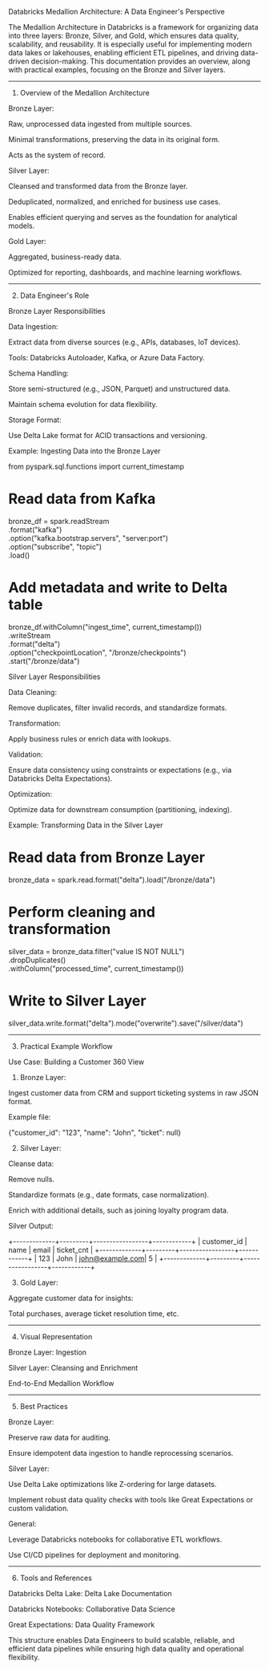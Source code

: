 Databricks Medallion Architecture: A Data Engineer's Perspective

The Medallion Architecture in Databricks is a framework for organizing data into three layers: Bronze, Silver, and Gold, which ensures data quality, scalability, and reusability. It is especially useful for implementing modern data lakes or lakehouses, enabling efficient ETL pipelines, and driving data-driven decision-making. This documentation provides an overview, along with practical examples, focusing on the Bronze and Silver layers.


---

1. Overview of the Medallion Architecture

Bronze Layer:

Raw, unprocessed data ingested from multiple sources.

Minimal transformations, preserving the data in its original form.

Acts as the system of record.


Silver Layer:

Cleansed and transformed data from the Bronze layer.

Deduplicated, normalized, and enriched for business use cases.

Enables efficient querying and serves as the foundation for analytical models.


Gold Layer:

Aggregated, business-ready data.

Optimized for reporting, dashboards, and machine learning workflows.




---

2. Data Engineer's Role

Bronze Layer Responsibilities

Data Ingestion:

Extract data from diverse sources (e.g., APIs, databases, IoT devices).

Tools: Databricks Autoloader, Kafka, or Azure Data Factory.


Schema Handling:

Store semi-structured (e.g., JSON, Parquet) and unstructured data.

Maintain schema evolution for data flexibility.


Storage Format:

Use Delta Lake format for ACID transactions and versioning.



Example: Ingesting Data into the Bronze Layer

from pyspark.sql.functions import current_timestamp

# Read data from Kafka
bronze_df = spark.readStream \
    .format("kafka") \
    .option("kafka.bootstrap.servers", "server:port") \
    .option("subscribe", "topic") \
    .load()

# Add metadata and write to Delta table
bronze_df.withColumn("ingest_time", current_timestamp()) \
    .writeStream \
    .format("delta") \
    .option("checkpointLocation", "/bronze/checkpoints") \
    .start("/bronze/data")

Silver Layer Responsibilities

Data Cleaning:

Remove duplicates, filter invalid records, and standardize formats.


Transformation:

Apply business rules or enrich data with lookups.


Validation:

Ensure data consistency using constraints or expectations (e.g., via Databricks Delta Expectations).


Optimization:

Optimize data for downstream consumption (partitioning, indexing).



Example: Transforming Data in the Silver Layer

# Read data from Bronze Layer
bronze_data = spark.read.format("delta").load("/bronze/data")

# Perform cleaning and transformation
silver_data = bronze_data.filter("value IS NOT NULL") \
    .dropDuplicates() \
    .withColumn("processed_time", current_timestamp())

# Write to Silver Layer
silver_data.write.format("delta").mode("overwrite").save("/silver/data")


---

3. Practical Example Workflow

Use Case: Building a Customer 360 View

1. Bronze Layer:

Ingest customer data from CRM and support ticketing systems in raw JSON format.

Example file:

{"customer_id": "123", "name": "John", "ticket": null}



2. Silver Layer:

Cleanse data:

Remove nulls.

Standardize formats (e.g., date formats, case normalization).


Enrich with additional details, such as joining loyalty program data.

Silver Output:

+-------------+---------+-----------------+------------+
| customer_id |  name   |    email        | ticket_cnt |
+-------------+---------+-----------------+------------+
| 123         | John    | john@example.com| 5          |
+-------------+---------+-----------------+------------+



3. Gold Layer:

Aggregate customer data for insights:

Total purchases, average ticket resolution time, etc.






---

4. Visual Representation

Bronze Layer: Ingestion



Silver Layer: Cleansing and Enrichment



End-to-End Medallion Workflow




---

5. Best Practices

Bronze Layer:

Preserve raw data for auditing.

Ensure idempotent data ingestion to handle reprocessing scenarios.


Silver Layer:

Use Delta Lake optimizations like Z-ordering for large datasets.

Implement robust data quality checks with tools like Great Expectations or custom validation.


General:

Leverage Databricks notebooks for collaborative ETL workflows.

Use CI/CD pipelines for deployment and monitoring.




---

6. Tools and References

Databricks Delta Lake: Delta Lake Documentation

Databricks Notebooks: Collaborative Data Science

Great Expectations: Data Quality Framework


This structure enables Data Engineers to build scalable, reliable, and efficient data pipelines while ensuring high data quality and operational flexibility.

